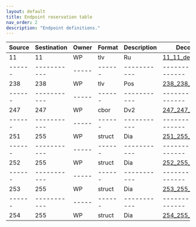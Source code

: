 ```yaml
---
layout: default
title: Endpoint reservation table
nav_order: 2
description: "Endpoint definitions."
---
```



| Source | Sestination | Owner | Format | Description | Decoder             | 
| ------ | ----------- | ----- | ------ | ----------- | ------------------- |
| 11     | 11          | WP    | tlv    | Ru          | [11_11_decoder][]   |
| ------ | ----------- | ----- | ------ | ----------- | ------------------- |
| 238    | 238         | WP    | tlv    | Pos         | [238_238_decoder][] |
| ------ | ----------- | ----- | ------ | ----------- | ------------------- |
| 247    | 247         | WP    | cbor   | Dv2         | [247_247_decoder][] |
| ------ | ----------- | ----- | ------ | ----------- | ------------------- |
| 251    | 255         | WP    | struct | Dia         | [251_255_decoder][] |
| ------ | ----------- | ----- | ------ | ----------- | ------------------- |
| 252    | 255         | WP    | struct | Dia         | [252_255_decoder][] |
| ------ | ----------- | ----- | ------ | ----------- | ------------------- |
| 253    | 255         | WP    | struct | Dia         | [253_255_decoder][] |
| ------ | ----------- | ----- | ------ | ----------- | ------------------- |
| 254    | 255         | WP    | struct | Dia         | [254_255_decoder][] |

<!--- Link for the decoders --->

[11_11_decoder]: https://github.com/wirepas/backend-client/blob/master/wirepas_backend_client/messages/ruuvi.py
[238_238_decoder]: https://github.com/wirepas/backend-client/blob/master/wirepas_backend_client/messages/positioning.py
[247_247_decoder]: https://github.com/wirepas/backend-client/blob/master/wirepas_backend_client/messages/diagnostics.py

[251_255_decoder]: https://github.com/wirepas/backend-client/blob/master/wirepas_backend_client/messages/trafficdiagnostics.py
[252_255_decoder]: https://github.com/wirepas/backend-client/blob/master/wirepas_backend_client/messages/neighbordiagnostics.py
[253_255_decoder]: https://github.com/wirepas/backend-client/blob/master/wirepas_backend_client/messages/nodediagnostics.py
[254_255_decoder]: https://github.com/wirepas/backend-client/blob/master/wirepas_backend_client/messages/bootdiagnostics.py
